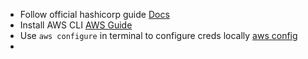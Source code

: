 - Follow official hashicorp guide [Docs](https://developer.hashicorp.com/terraform/tutorials/aws-get-started/install-cli)
- Install AWS CLI [AWS Guide](https://docs.aws.amazon.com/cli/latest/userguide/getting-started-install.html)
- Use `aws configure` in terminal to configure creds locally [aws config](https://docs.aws.amazon.com/cli/latest/userguide/cli-configure-files.html)
-